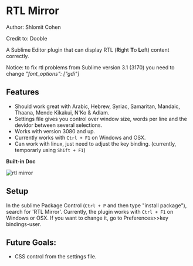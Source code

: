 # RTL Mirror

Author: Shlomit Cohen

Credit to: Dooble

A Sublime Editor plugin that can display RTL (<b>R</b>ight <b>T</b>o <b>L</b>eft) content correctly.

Notice: to fix rtl problems from Sublime version 3.1 (3170) you need to change <i>"font_options": ["gdi"]</i>

## Features

<ul>
  <li>Should work great with Arabic, Hebrew, Syriac, Samaritan, Mandaic, Thaana, Mende Kikakui, N'Ko & Adlam.</li>
  <li>Settings file gives you control over window size, words per line and the devidor between several selections.</li>
  <li>Works with version 3080 and up.</li>
  <li>Currently works with <code>Ctrl + F1</code> on Windows and OSX.</li>
  <li>Can work with linux, just need to adjust the key binding. (currently, temporarly using <code>Shift + F1</code>)</li>
</ul>

<b>Built-in Doc</b>

<img src="http://i.imgur.com/88c99aP.png" alt="rtl mirror">

## Setup

In the sublime Package Control (<code>Ctrl + P</code> and then type "install package"), search for 'RTL Mirror'.
Currently, the plugin works with <code>Ctrl + F1</code> on Windows or OSX. If you want to change it, go to Preferences>>key bindings-user.

## Future Goals:
<ul> 
    <li> CSS control from the settings file.</li>
</ul>
